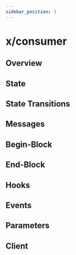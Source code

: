 ```yaml
---
sidebar_position: 3
---
```


# x/consumer

## Overview

## State 

## State Transitions

## Messages

## Begin-Block

## End-Block

## Hooks

## Events

## Parameters

## Client